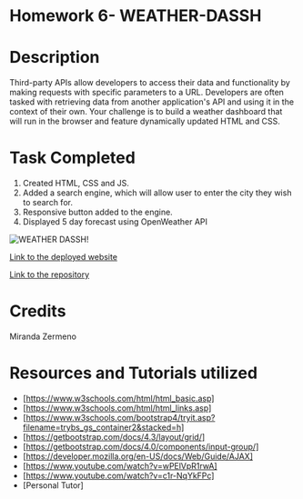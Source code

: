 # Homework 6- WEATHER-DASSH

# Description 

Third-party APIs allow developers to access their data and functionality by making requests with specific parameters to a URL. Developers are often tasked with retrieving data from another application's API and using it in the context of their own. Your challenge is to build a weather dashboard that will run in the browser and feature dynamically updated HTML and CSS.

# Task Completed

1. Created HTML, CSS and JS. 
2. Added a search engine, which will allow user to enter the city they wish to search for. 
3. Responsive button added to the engine. 
4. Displayed 5 day forecast using OpenWeather API

![WEATHER DASSH!](https://user-images.githubusercontent.com/87839888/135187426-47b9b66f-fe5e-4293-8caa-c4625114d672.png)


[Link to the deployed website](https://zermeno94.github.io/WEATHER-DASSH/)

[Link to the repository](https://github.com/Zermeno94/WEATHER-DASSH)

# Credits 
Miranda Zermeno

# Resources and Tutorials utilized 

* [https://www.w3schools.com/html/html_basic.asp]
* [https://www.w3schools.com/html/html_links.asp]
* [https://www.w3schools.com/bootstrap4/tryit.asp?filename=trybs_gs_container2&stacked=h]
* [https://getbootstrap.com/docs/4.3/layout/grid/]
* [https://getbootstrap.com/docs/4.0/components/input-group/]
* [https://developer.mozilla.org/en-US/docs/Web/Guide/AJAX]
* [https://www.youtube.com/watch?v=wPElVpR1rwA]
* [https://www.youtube.com/watch?v=c1r-NqYkFPc]
* [Personal Tutor]


